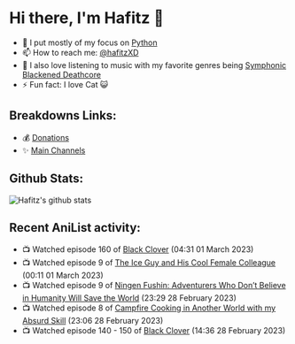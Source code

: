 # Hi there, I'm Hafitz 👋
- 🐍 I put mostly of my focus on [Python](https://python.org)
- 📫 How to reach me: [@hafitzXD](https://t.me/hafitzXD)
- 🎵 I also love listening to music with my favorite genres being [Symphonic Blackened Deathcore](https://youtu.be/qyYmS_iBcy4)
- ⚡ Fun fact: I love Cat 😺

## Breakdowns Links:
- 💰 [Donations](https://t.me/TheBreakdowns/2)
- ✨ [Main Channels](https://t.me/TheBreakdowns)

## Github Stats:
![Hafitz's github stats](https://github-readme-stats.vercel.app/api?username=breakdowns&show_icons=true&count_private=true&bg_color=00000000&text_color=777)

## Recent AniList activity:
<!-- ANILIST_ACTIVITY:start -->

-   📺 Watched episode 160 of [Black Clover](https://anilist.co/anime/97940) (04:31 01 March 2023)
-   📺 Watched episode 9 of [The Ice Guy and His Cool Female Colleague](https://anilist.co/anime/151252) (00:11 01 March 2023)
-   📺 Watched episode 9 of [Ningen Fushin: Adventurers Who Don’t Believe in Humanity Will Save the World](https://anilist.co/anime/137909) (23:29 28 February 2023)
-   📺 Watched episode 8 of [Campfire Cooking in Another World with my Absurd Skill](https://anilist.co/anime/156067) (23:06 28 February 2023)
-   📺 Watched episode 140 - 150 of [Black Clover](https://anilist.co/anime/97940) (14:36 28 February 2023)

<!-- ANILIST_ACTIVITY:end -->
